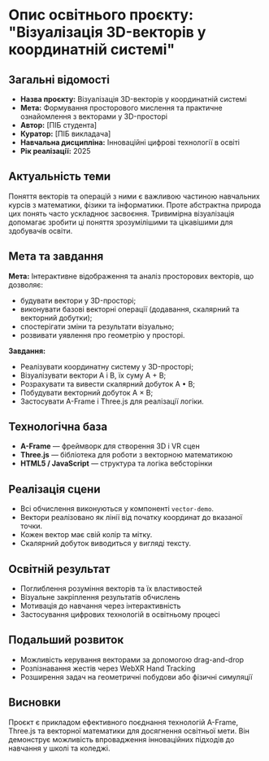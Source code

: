 # Опис освітнього проєкту: "Візуалізація 3D-векторів у координатній системі"

## Загальні відомості

* **Назва проєкту:** Візуалізація 3D-векторів у координатній системі
* **Мета:** Формування просторового мислення та практичне ознайомлення з векторами у 3D-просторі
* **Автор:** \[ПІБ студента]
* **Куратор:** \[ПІБ викладача]
* **Навчальна дисципліна:** Інноваційні цифрові технології в освіті
* **Рік реалізації:** 2025

## Актуальність теми

Поняття векторів та операцій з ними є важливою частиною навчальних курсів з математики, фізики та інформатики. Проте абстрактна природа цих понять часто ускладнює засвоєння. Тривимірна візуалізація допомагає зробити ці поняття зрозумілішими та цікавішими для здобувачів освіти.

## Мета та завдання

**Мета:**
Інтерактивне відображення та аналіз просторових векторів, що дозволяє:

* будувати вектори у 3D-просторі;
* виконувати базові векторні операції (додавання, скалярний та векторний добутки);
* спостерігати зміни та результати візуально;
* розвивати уявлення про геометрію у просторі.

**Завдання:**

* Реалізувати координатну систему у 3D-просторі;
* Візуалізувати вектори A і B, їх суму A + B;
* Розрахувати та вивести скалярний добуток A • B;
* Побудувати векторний добуток A × B;
* Застосувати A-Frame і Three.js для реалізації логіки.

## Технологічна база

* **A-Frame** — фреймворк для створення 3D і VR сцен
* **Three.js** — бібліотека для роботи з векторною математикою
* **HTML5 / JavaScript** — структура та логіка вебсторінки

## Реалізація сцени

* Всі обчислення виконуються у компоненті `vector-demo`.
* Вектори реалізовано як лінії від початку координат до вказаної точки.
* Кожен вектор має свій колір та мітку.
* Скалярний добуток виводиться у вигляді тексту.

## Освітній результат

* Поглиблення розуміння векторів та їх властивостей
* Візуальне закріплення результатів обчислень
* Мотивація до навчання через інтерактивність
* Застосування цифрових технологій в освітньому процесі

## Подальший розвиток

* Можливість керування векторами за допомогою drag-and-drop
* Розпізнавання жестів через WebXR Hand Tracking
* Розширення задач на геометричні побудови або фізичні симуляції

## Висновки

Проєкт є прикладом ефективного поєднання технологій A-Frame, Three.js та векторної математики для досягнення освітньої мети. Він демонструє можливість впровадження інноваційних підходів до навчання у школі та коледжі.

